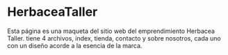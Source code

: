 # HerbaceaTaller
Esta página es una maqueta del sitio web del emprendimiento Herbacea Taller. tiene 4 archivos, index, tienda, contacto y sobre nosotros, cada uno con un diseño acorde a la esencia de la marca.

